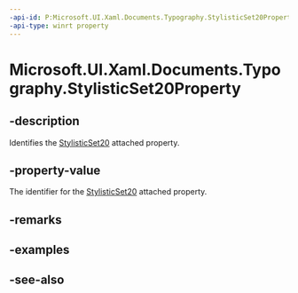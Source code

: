 ```yaml
---
-api-id: P:Microsoft.UI.Xaml.Documents.Typography.StylisticSet20Property
-api-type: winrt property
---
```


<!-- Property syntax
public Windows.UI.Xaml.DependencyProperty StylisticSet20Property { get; }
-->

# Microsoft.UI.Xaml.Documents.Typography.StylisticSet20Property

## -description
Identifies the [StylisticSet20](/windows/winui/api/microsoft.ui.xaml.documents.typography#xaml-attached-properties) attached property.

## -property-value
The identifier for the [StylisticSet20](/windows/winui/api/microsoft.ui.xaml.documents.typography#xaml-attached-properties) attached property.

## -remarks

## -examples

## -see-also
